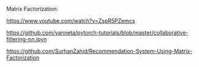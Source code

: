 
Matrix Factorization:

https://www.youtube.com/watch?v=ZspR5PZemcs

https://github.com/yanneta/pytorch-tutorials/blob/master/collaborative-filtering-nn.ipyn

https://github.com/SurhanZahid/Recommendation-System-Using-Matrix-Factorization
